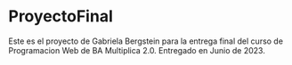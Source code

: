 # ProyectoFinal
 Este es el proyecto de Gabriela Bergstein  para la entrega final del curso de Programacion Web de BA Multiplica 2.0.
Entregado en Junio de 2023.
